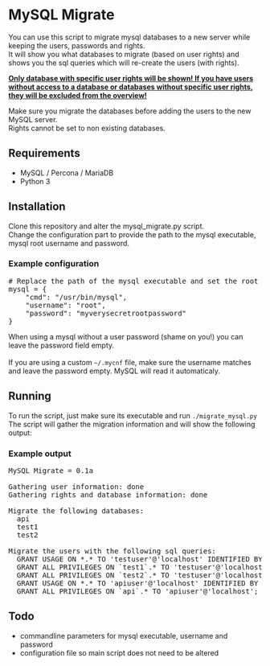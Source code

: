 MySQL Migrate
=============

You can use this script to migrate mysql databases to a new server while keeping the users, passwords and rights.<br>
It will show you what databases to migrate (based on user rights) and shows you the sql queries which will re-create the users (with rights).

<b><u>Only database with specific user rights will be shown!
If you have users without access to a database or databases without specific user rights, they will be excluded from the overview!</u></b>

Make sure you migrate the databases before adding the users to the new MySQL server.<br>
Rights cannot be set to non existing databases.

Requirements
------------

- MySQL / Percona / MariaDB
- Python 3

Installation
------------

Clone this repository and alter the mysql_migrate.py script.<br>
Change the configuration part to provide the path to the mysql executable, mysql root username and password.

### Example configuration
<pre># Replace the path of the mysql executable and set the root username/password
mysql = {
	"cmd": "/usr/bin/mysql",
	"username": "root",
	"password": "myverysecretrootpassword"
}</pre>

When using a mysql without a user password (shame on you!) you can leave the password field empty.<br><br>
If you are using a custom <code>~/.mycnf</code> file, make sure the username matches and leave the password empty. MySQL will read it automaticaly.

Running
-------
To run the script, just make sure its executable and run <code>./migrate_mysql.py</code><br>
The script will gather the migration information and will show the following output:

### Example output
<pre>MySQL Migrate = 0.1a

Gathering user information: done
Gathering rights and database information: done

Migrate the following databases:
  api
  test1
  test2

Migrate the users with the following sql queries:
  GRANT USAGE ON *.* TO 'testuser'@'localhost' IDENTIFIED BY PASSWORD '...';
  GRANT ALL PRIVILEGES ON `test1`.* TO 'testuser'@'localhost';
  GRANT ALL PRIVILEGES ON `test2`.* TO 'testuser'@'localhost';
  GRANT USAGE ON *.* TO 'apiuser'@'localhost' IDENTIFIED BY PASSWORD '...';
  GRANT ALL PRIVILEGES ON `api`.* TO 'apiuser'@'localhost';</pre>

Todo
-----
- commandline parameters for mysql executable, username and password
- configuration file so main script does not need to be altered
